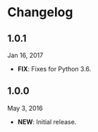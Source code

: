 # Changelog

## 1.0.1

 Jan 16, 2017

- **FIX**: Fixes for Python 3.6.

## 1.0.0

 May 3, 2016

- **NEW**: Initial release.
